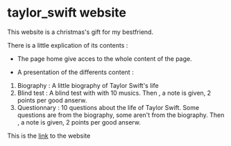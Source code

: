 # taylor_swift website

This website is a christmas's gift for my bestfriend.

There is a little explication of its contents :

* The page home give acces to the whole content of the page.

* A presentation of the differents content :

1. Biography : A little biography of Taylor Swift's life
2. Blind test : A blind test with with 10 musics. Then , a note is given, 2 points per good anserw.  
3. Questionnary : 10 questions about the life of Taylor Swift. Some questions are from the biography, some aren't from the biography. Then , a note is given, 2 points per good anserw.

This is the [link](https://christmas20082006.000webhostapp.com/) to the website
